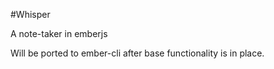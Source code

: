 #Whisper

A note-taker in emberjs

Will be ported to ember-cli after base functionality is in place. 
